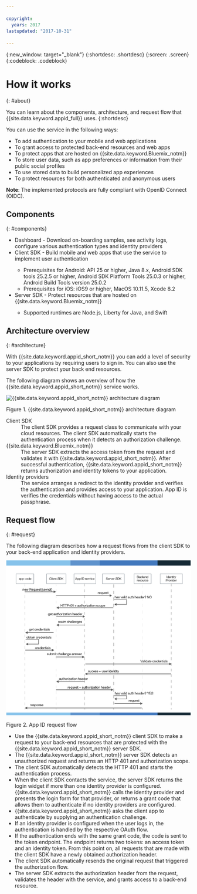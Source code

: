```yaml
---

copyright:
  years: 2017
lastupdated: "2017-10-31"

---
```


{:new_window: target="_blank"}
{:shortdesc: .shortdesc}
{:screen: .screen}
{:codeblock: .codeblock}


# How it works
{: #about}

You can learn about the components, architecture, and request flow that {{site.data.keyword.appid_full}} uses.
{:shortdesc}


You can use the service in the following ways:

* To add authentication to your mobile and web applications
* To grant access to protected back-end resources and web apps
* To protect apps that are hosted on {{site.data.keyword.Bluemix_notm}}
* To store user data, such as app preferences or information from their public social profiles
* To use stored data to build personalized app experiences
* To protect resources for both authenticated and anonymous users

**Note**: The implemented protocols are fully compliant with OpenID Connect (OIDC).


## Components
{: #components}


<ul>
<li> Dashboard - Download on-boarding samples, see activity logs, configure various authentication types and identity providers
<li> Client SDK - Build mobile and web apps that use the service to implement user authentication </li>
<ul>
  <li> Prerequisites for Android: API 25 or higher, Java 8.x, Android SDK tools 25.2.5 or higher, Android SDK Platform Tools 25.0.3 or higher, Android Build Tools version 25.0.2 </li>
  <li> Prerequisites for iOS: iOS9 or higher, MacOS 10.11.5, Xcode 8.2 </li>
</ul>
<li> Server SDK - Protect resources that are hosted on {{site.data.keyword.Bluemix_notm}} </li>
<ul>
<li> Supported runtimes are Node.js, Liberty for Java, and Swift </li>
</ul>
</ul>




## Architecture overview
{: #architecture}

With {{site.data.keyword.appid_short_notm}} you can add a level of security to your applications by requiring users to sign in. You can also use the server SDK to protect your back end resources.

The following diagram shows an overview of how the {{site.data.keyword.appid_short_notm}} service works.

![{{site.data.keyword.appid_short_notm}} architecture diagram](/images/appid_architecture2.png)

Figure 1. {{site.data.keyword.appid_short_notm}} architecture diagram



<dl>
  <dt> Client SDK </dt>
    <dd> The client SDK provides a request class to communicate with your cloud resources. The client SDK automatically starts the authentication process when it detects an authorization challenge. </dd>
  <dt> {{site.data.keyword.Bluemix_notm}} </dt>
    <dd>  The server SDK extracts the access token from the request and validates it with {{site.data.keyword.appid_short_notm}}. After successful authentication, {{site.data.keyword.appid_short_notm}} returns authorization and identity tokens to your application. </dd>
  <dt> Identity providers </dt>
    <dd> The service arranges a redirect to the identity provider and verifies the authentication and provides access to your application. App ID is verifies the credentials without having access to the actual passphrase. </dd>
</dl>


## Request flow
{: #request}

The following diagram describes how a request flows from the client SDK to your back-end application and identity providers.


![{{site.data.keyword.appid_short_notm}} request flow](/images/appidflow.png)

Figure 2. App ID request flow



* Use the {{site.data.keyword.appid_short_notm}} client SDK to make a request to your back-end resources that are protected with the {{site.data.keyword.appid_short_notm}} server SDK.
* The {{site.data.keyword.appid_short_notm}} server SDK detects an unauthorized request and returns an HTTP 401 and authorization scope.
* The client SDK automatically detects the HTTP 401 and starts the authentication process.
* When the client SDK contacts the service, the server SDK returns the login widget if more than one identity provider is configured. {{site.data.keyword.appid_short_notm}} calls the identity provider and presents the login form for that provider, or returns a grant code that allows them to authenticate if no identity providers are configured.
* {{site.data.keyword.appid_short_notm}} asks the client app to authenticate by supplying an authentication challenge.
* If an identity provider is configured when the user logs in, the authentication is handled by the respective OAuth flow.
* If the authentication ends with the same grant code, the code is sent to the token endpoint. The endpoint returns two tokens: an access token and an identity token. From this point on, all requests that are made with the client SDK have a newly obtained authorization header.
* The client SDK automatically resends the original request that triggered the authorization flow.
* The server SDK extracts the authorization header from the request, validates the header with the service, and grants access to a back-end resource.
